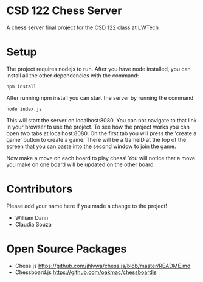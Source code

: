 # CSD 122 Chess Server
A chess server final project for the CSD 122 class at LWTech

# Setup
The project requires nodejs to run. After you have node installed, you can install all the other dependencies with the command:

`npm install` 

After running npm install you can start the server by running the command

`node index.js`

This will start the server on localhost:8080. You can not navigate to that link in your browser to use the project. To see how the project works you can open two tabs at localhost:8080. On the first tab you will press the 'create a game' button to create a game. There will be a GameID at the top of the screen that you can paste into the second window to join the game.

Now make a move on each board to play chess! You will notice that a move you make on one board will be updated on the other board. 

# Contributors
Please add your name here if you made a change to the project!

- William Dann
- Claudia Souza

# Open Source Packages
- Chess.js https://github.com/jhlywa/chess.js/blob/master/README.md
- Chessboard.js https://github.com/oakmac/chessboardjs